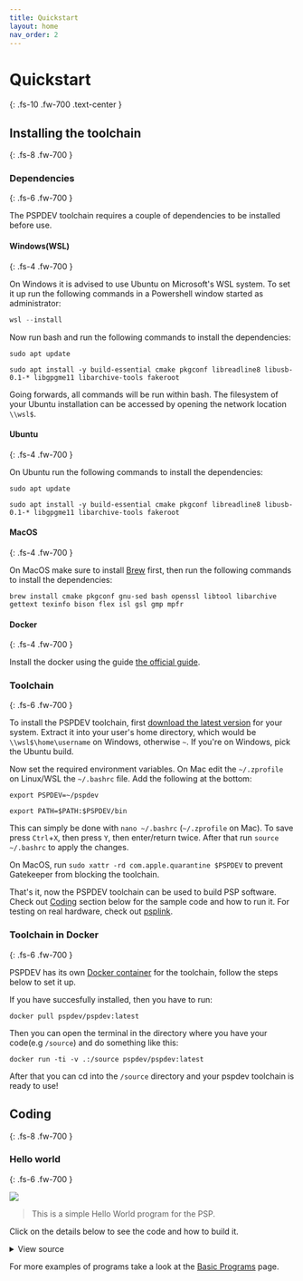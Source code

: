 ```yaml
---
title: Quickstart
layout: home
nav_order: 2
---
```


# Quickstart
{: .fs-10 .fw-700 .text-center }

## Installing the toolchain
{: .fs-8 .fw-700 }

### Dependencies
{: .fs-6 .fw-700 }

The PSPDEV toolchain requires a couple of dependencies to be installed before use.

#### Windows(WSL)
{: .fs-4 .fw-700 }

On Windows it is advised to use Ubuntu on Microsoft's WSL system. To set it up run the following commands in a Powershell window started as administrator:

```powershell
wsl --install
```

Now run bash and run the following commands to install the dependencies:

```shell
sudo apt update
```

```shell
sudo apt install -y build-essential cmake pkgconf libreadline8 libusb-0.1-* libgpgme11 libarchive-tools fakeroot
```

Going forwards, all commands will be run within bash. The filesystem of your Ubuntu installation can be accessed by opening the network location `\\wsl$`.

#### Ubuntu
{: .fs-4 .fw-700 }

On Ubuntu run the following commands to install the dependencies:

```shell
sudo apt update
```

```shell
sudo apt install -y build-essential cmake pkgconf libreadline8 libusb-0.1-* libgpgme11 libarchive-tools fakeroot
```

#### MacOS
{: .fs-4 .fw-700 }

On MacOS make sure to install [Brew](https://brew.sh/) first, then run the following commands to install the dependencies:

```shell
brew install cmake pkgconf gnu-sed bash openssl libtool libarchive gettext texinfo bison flex isl gsl gmp mpfr
```

#### Docker
{: .fs-4 .fw-700 }

Install the docker using the guide [the official guide](https://docs.docker.com/engine/install/).

### Toolchain 
{: .fs-6 .fw-700 }

To install the PSPDEV toolchain, first [download the latest version](https://github.com/pspdev/pspdev/releases/tag/latest) for your system. Extract it into your user's home directory, which would be `\\wsl$\home\username` on Windows, otherwise `~`. If you're on Windows, pick the Ubuntu build.

Now set the required environment variables. On Mac edit the ``~/.zprofile`` on Linux/WSL the ``~/.bashrc`` file. Add the following at the bottom:

```shell
export PSPDEV=~/pspdev
```

```shell
export PATH=$PATH:$PSPDEV/bin
```

This can simply be done with `nano ~/.bashrc` (`~/.zprofile` on Mac). To save press `Ctrl`+`X`, then press `Y`, then enter/return twice. After that run `source ~/.bashrc` to apply the changes.

On MacOS, run `sudo xattr -rd com.apple.quarantine $PSPDEV` to prevent Gatekeeper from blocking the toolchain.

That's it, now the PSPDEV toolchain can be used to build PSP software. Check out [Coding](#coding) section below for the sample code and how to run it. For testing on real hardware, check out [psplink](https://pspdev.github.io/psplinkusb/).

### Toolchain in Docker
{: .fs-6 .fw-700 }

PSPDEV has its own [Docker container](https://hub.docker.com/r/pspdev/pspdev) for the toolchain, follow the steps below to set it up.

If you have succesfully installed, then you have to run:

```shell
docker pull pspdev/pspdev:latest
```

Then you can open the terminal in the directory where you have your code(e.g `/source`) and do something like this:

```shell
docker run -ti -v .:/source pspdev/pspdev:latest
```

After that you can cd into the `/source` directory and your pspdev toolchain is ready to use!

## Coding
{: .fs-8 .fw-700 }

### Hello world
{: .fs-6 .fw-700 }

![](images/hello.png)

> This is a simple Hello World program for the PSP. 

Click on the details below to see the code and how to build it.

<details markdown="1">

<summary>View source</summary>

```c
{% include samples/hello/main.c %}
```

**CMakeLists.txt**

```cmake
{% include samples/hello/CMakeLists.txt %}
```

Building can be done with:

```shell
mkdir build && cd build
psp-cmake ..
make
```

This will result in an EBOOT.PBP file in the build directory. Put it in a directory in ms0:/PSP/GAME/ and the PSP can run it.

</details>

For more examples of programs take a look at the [Basic Programs](basic_programs.html) page.
